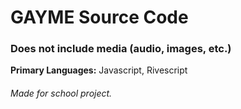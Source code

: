# GAYME Source Code
### Does not include media (audio, images, etc.)

__Primary Languages:__ Javascript, Rivescript

###### Made for school project.
